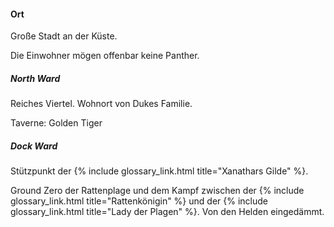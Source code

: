 ---
---
#### Ort

Große Stadt an der Küste.

Die Einwohner mögen offenbar keine Panther.

##### North Ward

Reiches Viertel. Wohnort von Dukes Familie.

Taverne: Golden Tiger

##### Dock Ward

Stützpunkt der {% include glossary_link.html title="Xanathars Gilde" %}.

Ground Zero der Rattenplage und dem Kampf zwischen der {% include
glossary_link.html title="Rattenkönigin" %} und der {% include
glossary_link.html title="Lady der Plagen" %}. Von den Helden eingedämmt.
